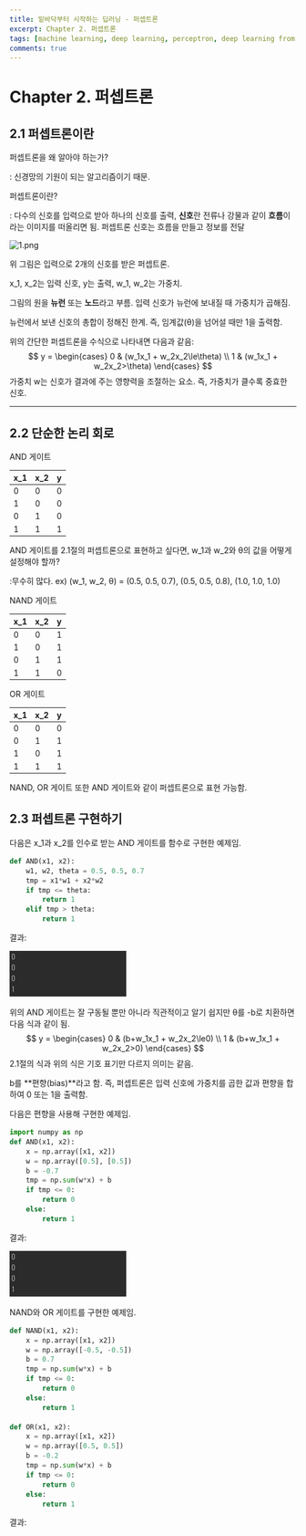 ```yaml
---
title: 밑바닥부터 시작하는 딥러닝 - 퍼셉트론
excerpt: Chapter 2. 퍼셉트론
tags: [machine learning, deep learning, perceptron, deep learning from scratch]
comments: true
---
```


# Chapter 2. 퍼셉트론

## 2.1 퍼셉트론이란

퍼셉트론을 왜 알아야 하는가?

: 신경망의 기원이 되는 알고리즘이기 때문.

퍼셉트론이란?

: 다수의 신호를 입력으로 받아 하나의 신호를 출력, **신호**란 전류나 강물과 같이 **흐름**이라는 이미지를 떠올리면 됨. 퍼셉트론 신호는 흐름을 만들고 정보를 전달

![1.png](/assets/img/2019-09-11-1/1.png)

위 그림은 입력으로 2개의 신호를 받은 퍼셉트론. 

x_1, x_2는 입력 신호, y는 출력, w_1, w_2는 가중치. 

그림의 원을 **뉴런** 또는 **노드**라고 부름. 입력 신호가 뉴런에 보내질 때 가중치가 곱해짐.

뉴런에서 보낸 신호의 총합이 정해진 한계. 즉, 임계값(θ)을 넘어설 때만 1을 출력함.

위의 간단한 퍼셉트론을 수식으로 나타내면 다음과 같음:
$$
y = 
\begin{cases}
0 & (w_1x_1 + w_2x_2\le\theta)
\\ 1 & (w_1x_1 + w_2x_2>\theta)
\end{cases}
$$
가중치 w는 신호가 결과에 주는 영향력을 조절하는 요소. 즉, 가중치가 클수록 중효한 신호.

---

## 2.2 단순한 논리 회로

AND 게이트

| x_1  | x_2  | y    |
| ---- | ---- | ---- |
| 0    | 0    | 0    |
| 1    | 0    | 0    |
| 0    | 1    | 0    |
| 1    | 1    | 1    |

AND 게이트를 2.1절의 퍼셉트론으로 표현하고 싶다면, w_1과 w_2와 θ의 값을 어떻게 설정해야 할까?

:무수히 많다. ex) (w_1, w_2, θ) = (0.5, 0.5, 0.7), (0.5, 0.5, 0.8), (1.0, 1.0, 1.0)

NAND 게이트

| x_1  | x_2  | y    |
| ---- | ---- | ---- |
| 0    | 0    | 1    |
| 1    | 0    | 1    |
| 0    | 1    | 1    |
| 1    | 1    | 0    |

OR 게이트

| x_1  | x_2  | y    |
| ---- | ---- | ---- |
| 0    | 0    | 0    |
| 0    | 1    | 1    |
| 1    | 0    | 1    |
| 1    | 1    | 1    |

NAND, OR 게이트 또한 AND 게이트와 같이 퍼셉트론으로 표현 가능함.

## 2.3 퍼셉트론 구현하기

다음은 x_1과 x_2를 인수로 받는 AND 게이트를 함수로 구현한 예제임.

```python
def AND(x1, x2):
    w1, w2, theta = 0.5, 0.5, 0.7
    tmp = x1*w1 + x2*w2
    if tmp <= theta:
        return 1
    elif tmp > theta:
        return 1
```

결과:

![2.png](/assets/img/2019-09-11-1/2.png)

위의 AND 게이트는 잘 구동될 뿐만 아니라 직관적이고 알기 쉽지만 θ를 -b로 치환하면 다음 식과 같이 됨.
$$
y = 
\begin{cases}
0 & (b+w_1x_1 + w_2x_2\le0)
\\ 1 & (b+w_1x_1 + w_2x_2>0)
\end{cases}
$$
2.1절의 식과 위의 식은 기호 표기만 다르지 의미는 같음.

b를 **편향(bias)**라고 함. 즉, 퍼셉트론은 입력 신호에 가중치를 곱한 값과 편향을 합하여 0 또는 1을 출력함.

다음은 편향을 사용해 구현한 예제임.

```python
import numpy as np
def AND(x1, x2):
    x = np.array([x1, x2])
    w = np.array([0.5], [0.5])
    b = -0.7
    tmp = np.sum(w*x) + b
    if tmp <= 0:
        return 0
    else:
        return 1
```

결과:

![2.png](/assets/img/2019-09-11-1/2.png)

NAND와 OR 게이트를 구현한 예제임.

```python
def NAND(x1, x2):
    x = np.array([x1, x2])
    w = np.array([-0.5, -0.5])
    b = 0.7
    tmp = np.sum(w*x) + b
    if tmp <= 0:
        return 0
    else:
    	return 1

def OR(x1, x2):
    x = np.array([x1, x2])
    w = np.array([0.5, 0.5])
    b = -0.2
    tmp = np.sum(w*x) + b
    if tmp <= 0:
        return 0
    else:
        return 1
```

결과:

